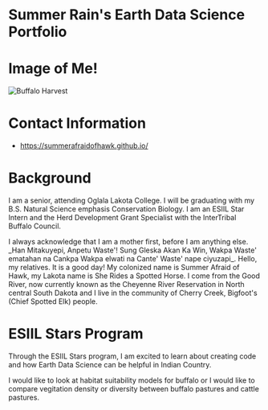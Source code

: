 
# Summer Rain's Earth Data Science Portfolio
# Image of Me!
![Buffalo Harvest](https://github.com/SummerAfraidofHawk/SummerAfraidofHawk.github.io/assets/166641847/86011932-2105-4322-9b2e-23ccd9348d29)

# Contact Information

* https://summerafraidofhawk.github.io/

# Background

<p> I am a senior, attending Oglala Lakota College.  I will be graduating with my B.S. Natural Science emphasis Conservation Biology.  I am an ESIIL Star Intern and the Herd Development Grant Specialist with the InterTribal Buffalo Council. </p>

<p> I always acknowledge that I am a mother first, before I am anything else. _Han Mitakuyepi, Anpetu Waste'! Sung Gleska Akan Ka Win, Wakpa Waste' ematahan na Cankpa Wakpa elwati na Cante' Waste' nape ciyuzapi_.  Hello, my relatives. It is a good day!  My colonized name is Summer Afraid of Hawk, my Lakota name is She Rides a Spotted Horse. I come from the Good River, now currently known as the Cheyenne River Reservation in North central South Dakota and I live in the community of Cherry Creek, Bigfoot's (Chief Spotted Elk) people. </p>

# ESIIL Stars Program

<p> Through the ESIIL Stars program, I am excited to learn about creating code and how Earth Data Science can be helpful in Indian Country. </p>

<p> I would like to look at habitat suitability models for buffalo or I would like to compare vegitation density or diversity between buffalo pastures and cattle pastures. </p>



